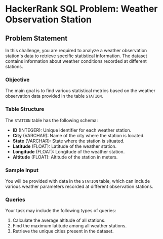 # HackerRank SQL Problem: Weather Observation Station

## Problem Statement

In this challenge, you are required to analyze a weather observation station's data to retrieve specific statistical information. The dataset contains information about weather conditions recorded at different stations.

### Objective

The main goal is to find various statistical metrics based on the weather observation data provided in the table `STATION`.

### Table Structure

The `STATION` table has the following schema:

- **ID** (INTEGER): Unique identifier for each weather station.
- **City** (VARCHAR): Name of the city where the station is located.
- **State** (VARCHAR): State where the station is situated.
- **Latitude** (FLOAT): Latitude of the weather station.
- **Longitude** (FLOAT): Longitude of the weather station.
- **Altitude** (FLOAT): Altitude of the station in meters.

### Sample Input

You will be provided with data in the `STATION` table, which can include various weather parameters recorded at different observation stations.

### Queries

Your task may include the following types of queries:

1. Calculate the average altitude of all stations.
2. Find the maximum latitude among all weather stations.
3. Retrieve the unique cities present in the dataset.


